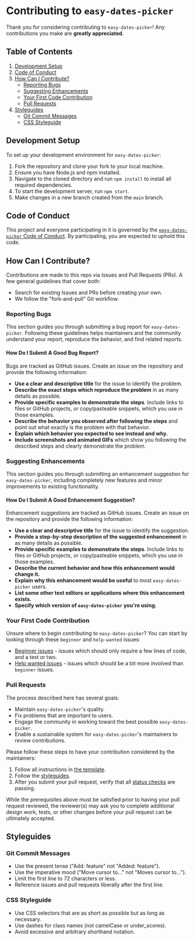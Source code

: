 # Contributing to `easy-dates-picker`

Thank you for considering contributing to `easy-dates-picker`! Any contributions you make are **greatly appreciated**.

## Table of Contents
1. [Development Setup](#development-setup)
2. [Code of Conduct](#code-of-conduct)
3. [How Can I Contribute?](#how-can-i-contribute)
    - [Reporting Bugs](#reporting-bugs)
    - [Suggesting Enhancements](#suggesting-enhancements)
    - [Your First Code Contribution](#your-first-code-contribution)
    - [Pull Requests](#pull-requests)
4. [Styleguides](#styleguides)
    - [Git Commit Messages](#git-commit-messages)
    - [CSS Styleguide](#css-styleguide)

## Development Setup

To set up your development environment for `easy-dates-picker`:

1. Fork the repository and clone your fork to your local machine.
2. Ensure you have Node.js and npm installed.
3. Navigate to the cloned directory and run `npm install` to install all required dependencies.
4. To start the development server, run `npm start`.
5. Make changes in a new branch created from the `main` branch.

## Code of Conduct

This project and everyone participating in it is governed by the [`easy-dates-picker` Code of Conduct](https://github.com/sandypockets/easy-dates-picker/blob/main/CODE_OF_CONDUCT.md). By participating, you are expected to uphold this code. 

## How Can I Contribute?

Contributions are made to this repo via Issues and Pull Requests (PRs). A few general guidelines that cover both:

- Search for existing Issues and PRs before creating your own.
- We follow the "fork-and-pull" Git workflow.

### Reporting Bugs

This section guides you through submitting a bug report for `easy-dates-picker`. Following these guidelines helps maintainers and the community understand your report, reproduce the behavior, and find related reports.

#### How Do I Submit A Good Bug Report?

Bugs are tracked as GitHub issues. Create an issue on the repository and provide the following information:

- **Use a clear and descriptive title** for the issue to identify the problem.
- **Describe the exact steps which reproduce the problem** in as many details as possible.
- **Provide specific examples to demonstrate the steps**. Include links to files or GitHub projects, or copy/pasteable snippets, which you use in those examples.
- **Describe the behavior you observed after following the steps** and point out what exactly is the problem with that behavior.
- **Explain which behavior you expected to see instead and why.**
- **Include screenshots and animated GIFs** which show you following the described steps and clearly demonstrate the problem.

### Suggesting Enhancements

This section guides you through submitting an enhancement suggestion for `easy-dates-picker`, including completely new features and minor improvements to existing functionality.

#### How Do I Submit A Good Enhancement Suggestion?

Enhancement suggestions are tracked as GitHub issues. Create an issue on the repository and provide the following information:

- **Use a clear and descriptive title** for the issue to identify the suggestion.
- **Provide a step-by-step description of the suggested enhancement** in as many details as possible.
- **Provide specific examples to demonstrate the steps**. Include links to files or GitHub projects, or copy/pasteable snippets, which you use in those examples.
- **Describe the current behavior and how this enhancement would change it.**
- **Explain why this enhancement would be useful** to most `easy-dates-picker` users.
- **List some other text editors or applications where this enhancement exists.**
- **Specify which version of `easy-dates-picker` you're using.**

### Your First Code Contribution

Unsure where to begin contributing to `easy-dates-picker`? You can start by looking through these `beginner` and `help-wanted` issues:

- [Beginner issues](https://github.com/sandypockets/easy-dates-picker/labels/good%20first%20issue) - issues which should only require a few lines of code, and a test or two.
- [Help wanted issues](https://github.com/sandypockets/easy-dates-picker/labels/help%20wanted) - issues which should be a bit more involved than `beginner` issues.

### Pull Requests

The process described here has several goals:

- Maintain `easy-dates-picker`'s quality.
- Fix problems that are important to users.
- Engage the community in working toward the best possible `easy-dates-picker`.
- Enable a sustainable system for `easy-dates-picker`'s maintainers to review contributions.

Please follow these steps to have your contribution considered by the maintainers:

1. Follow all instructions in [the template](.github/PULL_REQUEST_TEMPLATE.md).
2. Follow the [styleguides](#styleguides).
3. After you submit your pull request, verify that all [status checks](https://help.github.com/articles/about-status-checks/) are passing.

While the prerequisites above must be satisfied prior to having your pull request reviewed, the reviewer(s) may ask you to complete additional design work, tests, or other changes before your pull request can be ultimately accepted.

## Styleguides

### Git Commit Messages

- Use the present tense ("Add: feature" not "Added: feature").
- Use the imperative mood ("Move cursor to..." not "Moves cursor to...").
- Limit the first line to 72 characters or less.
- Reference issues and pull requests liberally after the first line.

### CSS Styleguide

- Use CSS selectors that are as short as possible but as long as necessary.
- Use dashes for class names (not camelCase or under_scores).
- Avoid excessive and arbitrary shorthand notation.
